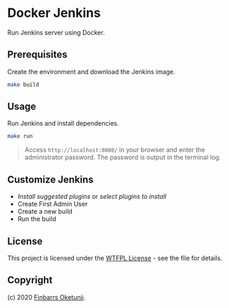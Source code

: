 # Docker Jenkins

Run Jenkins server using Docker.

## Prerequisites

Create the environment and download the Jenkins image.

```bash
make build
```

## Usage

Run Jenkins and install dependencies.

```bash
make run
```
> Access `http://localhost:8080/` in your browser and enter the administrator password. The password is output in the terminal log.

## Customize Jenkins

* _Install suggested plugins_ or _select plugins to install_
* Create First Admin User
* Create a new build
* Run the build

## License

This project is licensed under the [WTFPL License](LICENSE) - see the file for details.

## Copyright

(c) 2020 [Finbarrs Oketunji](https://finbarrs.eu).